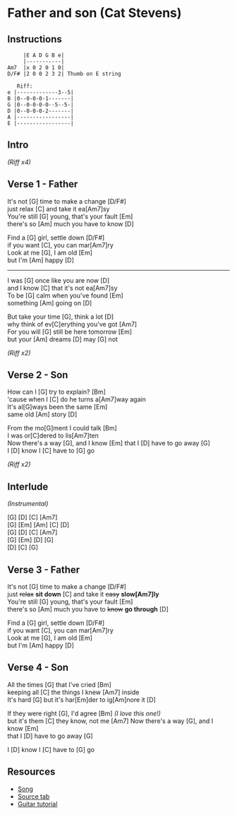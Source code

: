 # Father and son (Cat Stevens)

## Instructions

```
     |E A D G B e|
     |-----------|
Am7  |x 0 2 0 1 0|
D/F# |2 0 0 2 3 2| Thumb on E string

   Riff:
e |-------------3--5|
B |0--0-0-0-1-------|
G |0--0-0-0-0--5--5-|
D |0--0-0-0-2-------|
A |-----------------|
E |-----------------|
```

## Intro

_(Riff x4)_
 
## Verse 1 - Father

It's not [G] time to make a change [D/F#]  
just relax [C] and take it ea[Am7]sy  
You're still [G] young, that's your fault [Em]  
there's so [Am] much you have to know [D]

Find a [G] girl, settle down [D/F#]  
if you want [C], you can mar[Am7]ry  
Look at me [G], I am old [Em]  
but I'm [Am] happy [D]

---
                                                   
I was [G] once like you are now [D]  
and I know [C] that it's not ea[Am7]sy  
To be [G] calm when you've found [Em]  
something [Am] going on [D]

But take your time [G], think a lot [D]  
why think of ev[C]erything you've got [Am7]  
For you will [G] still be here tomorrow [Em]  
but your [Am] dreams [D] may [G] not

_(Riff x2)_

## Verse 2 - Son

How can I [G] try to explain? [Bm]  
'cause when I [C] do he turns a[Am7]way again  
It's al[G]ways been the same [Em]  
same old [Am] story [D]

From the mo[G]ment I could talk [Bm]  
I was or[C]dered to lis[Am7]ten  
Now there's a way [G], and I know [Em] that I [D] have to go away [G]  
I [D] know I [C] have to [G] go

_(Riff x2)_

## Interlude

_(Instrumental)_

[G] [D] [C] [Am7]  
[G] [Em] [Am] [C] [D]  
[G] [D] [C] [Am7]  
[G] [Em] [D] [G]  
[D] [C] [G]

## Verse 3 - Father

It's not [G] time to make a change [D/F#]  
just ~~relax~~ **sit down** [C] and take it ~~easy~~ **slow[Am7]ly**  
You're still [G] young, that's your fault [Em]  
there's so [Am] much you have to ~~know~~ **go through** [D]

Find a [G] girl, settle down [D/F#]  
if you want [C], you can mar[Am7]ry  
Look at me [G], I am old [Em]  
but I'm [Am] happy [D]

## Verse 4 - Son

All the times [G] that I've cried [Bm]  
keeping all [C] the things I knew [Am7] inside  
It's hard [G]
but it's har[Em]der to ig[Am]nore it [D]

If they were right [G], I'd agree [Bm] _(I love this one!)_  
but it's them [C] they know, not me [Am7]
Now there's a way [G], and I know [Em]  
that I [D] have to go away [G]

I [D] know I [C] have to [G] go

## Resources

- [Song](https://www.youtube.com/watch?v=P6zaCV4niKk)
- [Source tab](https://tabs.ultimate-guitar.com/tab/cat-stevens/father-and-son-chords-84491)
- [Guitar tutorial](https://www.youtube.com/watch?v=fP7VC-2J_Ok)
